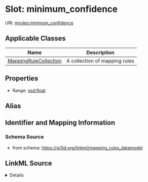# Slot: minimum_confidence

URI: [mrules:minimum_confidence](https://w3id.org/linkml/mapping_rules_datamodel/minimum_confidence)



<!-- no inheritance hierarchy -->




## Applicable Classes

| Name | Description |
| --- | --- |
[MappingRuleCollection](MappingRuleCollection.md) | A collection of mapping rules






## Properties

* Range: [xsd:float](http://www.w3.org/2001/XMLSchema#float)






## Alias




## Identifier and Mapping Information







### Schema Source


* from schema: https://w3id.org/linkml/mapping_rules_datamodel




## LinkML Source

<details>
```yaml
name: minimum_confidence
from_schema: https://w3id.org/linkml/mapping_rules_datamodel
rank: 1000
alias: minimum_confidence
owner: MappingRuleCollection
domain_of:
- MappingRuleCollection
range: float

```
</details>